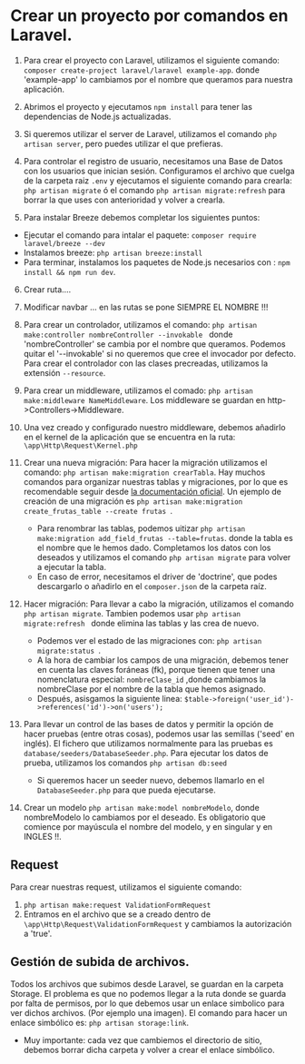 # Crear un proyecto por comandos en Laravel.
1. Para crear el proyecto con Laravel, utilizamos el siguiente comando: `composer create-project laravel/laravel example-app`. donde 'example-app' lo cambiamos por el nombre que queramos para nuestra aplicación.

2. Abrimos el proyecto y ejecutamos `npm install` para tener las dependencias de Node.js actualizadas.

3. Si queremos utilizar el server de Laravel, utilizamos el comando `php artisan server`, pero puedes utilizar el que prefieras.

4. Para controlar el registro de usuario, necesitamos una Base de Datos con los usuarios que inician sesión. Configuramos el archivo que cuelga de la carpeta raiz `.env` y ejecutamos el siguiente comando para crearla: `php artisan migrate` ó el comando `php artisan migrate:refresh` para borrar la que uses con anterioridad y volver a crearla.

5. Para instalar Breeze debemos completar los siguientes puntos:
- Ejecutar el comando para intalar el paquete: `composer require laravel/breeze --dev`
- Instalamos breeze: `php artisan breeze:install`
- Para terminar, instalamos los paquetes de Node.js necesarios con : `npm install && npm run dev`.

6. Crear ruta.... 

7. Modificar navbar ... en las rutas se pone SIEMPRE EL NOMBRE !!!

8. Para crear un controlador, utilizamos el comando: `php artisan make:controller nombreController --invokable ` donde 'nombreController' se cambia por el nombre que queramos. Podemos quitar el '--invokable' si no queremos que cree el invocador por defecto. Para crear el controlador con las clases precreadas, utilizamos la extensión `--resource`.

9. Para crear un middleware, utilizamos el comado: `php artisan make:middleware NameMiddleware`. Los middleware se guardan en http->Controllers->Middleware.

10. Una vez creado y configurado nuestro middleware, debemos añadirlo en el kernel de la aplicación que se encuentra en la ruta: `\app\Http\Request\Kernel.php`

11. Crear  una nueva migración: Para hacer la migración utilizamos el comando: `php artisan make:migration crearTabla`. Hay muchos comandos para organizar nuestras tablas y migraciones, por lo que es recomendable seguir desde [la documentación oficial](https://laravel.com/docs/8.x/migrations). Un ejemplo de creación de una migración es `php artisan make:migration create_frutas_table --create frutas `.
	- Para renombrar las tablas, podemos uitizar `php artisan make:migration add_field_frutas --table=frutas`. donde la tabla es el nombre que le hemos dado. Completamos los datos con los deseados y utilizamos el comando `php artisan migrate` para volver a ejecutar la tabla.
	- En caso de error, necesitamos el driver de 'doctrine', que podes descargarlo o añadirlo en el `composer.json` de la carpeta raíz.

12. Hacer migración: Para llevar a cabo la migración, utilizamos el comando `php artisan migrate`. Tambien podemos usar `php artisan migrate:refresh ` donde elimina las tablas y las crea de nuevo.
	- Podemos ver el estado de las migraciones con: `php artisan migrate:status `.
	- A la hora de cambiar los campos de una migración, debemos tener en cuenta las claves foráneas (fk), porque tienen que tener una nomenclatura especial: `nombreClase_id` ,donde cambiamos la nombreClase por el nombre de la tabla que hemos asignado.
	- Después, asisgamos la siguiente linea: `$table->foreign('user_id')->references('id')->on('users');`

13. Para llevar un control de las bases de datos y permitir la opción de hacer pruebas (entre otras cosas), podemos usar las semillas ('seed' en inglés). El fichero que utilizamos normalmente para las pruebas es `database/seeders/DatabaseSeeder.php`. Para ejecutar los datos de prueba, utilizamos los comandos `php artisan db:seed`
	- Si queremos hacer un seeder nuevo, debemos llamarlo en el `DatabaseSeeder.php` para que pueda ejecutarse.

14. Crear un modelo `php artisan make:model nombreModelo`, donde nombreModelo lo cambiamos por el deseado. Es obligatorio que comience por mayúscula el nombre del modelo, y en singular y en INGLES !!.

## Request
Para crear nuestras request, utilizamos el siguiente comando:
1. `php artisan make:request ValidationFormRequest`
2. Entramos en el archivo que se a creado dentro de `\app\Http\Request\ValidationFormRequest` y cambiamos la autorización a 'true'.

## Gestión de subida de archivos.
Todos los archivos que subimos desde Laravel, se guardan en la carpeta Storage. El problema es que no podemos llegar a la ruta donde se guarda por falta de permisos, por lo que debemos usar un enlace simbolico para ver dichos archivos. (Por ejemplo una imagen).
El comando para hacer un enlace simbólico es: `php artisan storage:link`.

- Muy importante: cada vez que cambiemos el directorio de sitio, debemos borrar dicha carpeta y volver a crear el enlace simbólico.

